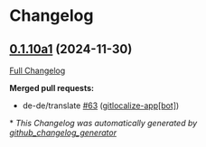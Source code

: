 # Changelog

## [0.1.10a1](https://github.com/OpenVoiceOS/ovos-skill-volume/tree/0.1.10a1) (2024-11-30)

[Full Changelog](https://github.com/OpenVoiceOS/ovos-skill-volume/compare/0.1.9...0.1.10a1)

**Merged pull requests:**

- de-de/translate [\#63](https://github.com/OpenVoiceOS/ovos-skill-volume/pull/63) ([gitlocalize-app[bot]](https://github.com/apps/gitlocalize-app))



\* *This Changelog was automatically generated by [github_changelog_generator](https://github.com/github-changelog-generator/github-changelog-generator)*

